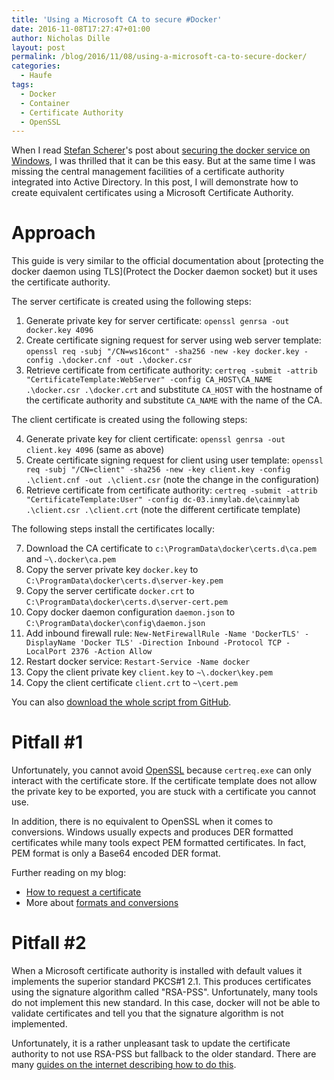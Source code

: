 ```yaml
---
title: 'Using a Microsoft CA to secure #Docker'
date: 2016-11-08T17:27:47+01:00
author: Nicholas Dille
layout: post
permalink: /blog/2016/11/08/using-a-microsoft-ca-to-secure-docker/
categories:
  - Haufe
tags:
  - Docker
  - Container
  - Certificate Authority
  - OpenSSL
---
```

When I read [Stefan Scherer](https://twitter.com/stefscherer)'s post about [securing the docker service on Windows](https://stefanscherer.github.io/protecting-a-windows-2016-docker-engine-with-tls/), I was thrilled that it can be this easy. But at the same time I was missing the central management facilities of a certificate authority integrated into Active Directory. In this post, I will demonstrate how to create equivalent certificates using a Microsoft Certificate Authority.<!--more-->

# Approach

This guide is very similar to the official documentation about [protecting the docker daemon using TLS](Protect the Docker daemon socket) but it uses the certificate authority.

The server certificate is created using the following steps:

1. Generate private key for server certificate: `openssl genrsa -out docker.key 4096`
2. Create certificate signing request for server using web server template: `openssl req -subj "/CN=ws16cont" -sha256 -new -key docker.key -config .\docker.cnf -out .\docker.csr`
3. Retrieve certificate from certificate authority: `certreq -submit -attrib "CertificateTemplate:WebServer" -config CA_HOST\CA_NAME .\docker.csr .\docker.crt` and substitute `CA_HOST` with the hostname of the certificate authority and substitute `CA_NAME` with the name of the CA.

The client certificate is created using the following steps:

4. Generate private key for client certificate: `openssl genrsa -out client.key 4096` (same as above)
5. Create certificate signing request for client using user template: `openssl req -subj "/CN=client" -sha256 -new -key client.key -config .\client.cnf -out .\client.csr` (note the change in the configuration)
6. Retrieve certificate from certificate authority: `certreq -submit -attrib "CertificateTemplate:User" -config dc-03.inmylab.de\cainmylab .\client.csr .\client.crt` (note the different certificate template)

The following steps install the certificates locally:

7. Download the CA certificate to `c:\ProgramData\docker\certs.d\ca.pem` and `~\.docker\ca.pem`
8. Copy the server private key `docker.key` to `C:\ProgramData\docker\certs.d\server-key.pem`
9. Copy the server certificate `docker.crt` to `C:\ProgramData\docker\certs.d\server-cert.pem`
10. Copy docker daemon configuration `daemon.json` to `C:\ProgramData\docker\config\daemon.json`
11. Add inbound firewall rule: `New-NetFirewallRule -Name 'DockerTLS' -DisplayName 'Docker TLS' -Direction Inbound -Protocol TCP -LocalPort 2376 -Action Allow`
12. Restart docker service: `Restart-Service -Name docker`
13. Copy the client private key `client.key` to `~\.docker\key.pem`
14. Copy the client certificate `client.crt` to `~\cert.pem`

You can also [download the whole script from GitHub](https://github.com/nicholasdille/DockerTLS-MicrosoftCA).

# Pitfall #1

Unfortunately, you cannot avoid [OpenSSL](https://www.openssl.org/) because `certreq.exe` can only interact with the certificate store. If the certificate template does not allow the private key to be exported, you are stuck with a certificate you cannot use.

In addition, there is no equivalent to OpenSSL when it comes to conversions. Windows usually expects and produces DER formatted certificates while many tools expect PEM formatted certificates. In fact, PEM format is only a Base64 encoded DER format.

Further reading on my blog:
- [How to request a certificate](/blog/2011/12/23/how-to-request-a-certificate/)
- More about [formats and conversions](/blog/2012/01/09/certificate-file-formats-and-conversion/)

# Pitfall #2

When a Microsoft certificate authority is installed with default values it implements the superior standard PKCS#1 2.1. This produces certificates using the signature algorithm called "RSA-PSS". Unfortunately, many tools do not implement this new standard. In this case, docker will not be able to validate certificates and tell you that the signature algorithm is not implemented.

Unfortunately, it is a rather unpleasant task to update the certificate authority to not use RSA-PSS but fallback to the older standard. There are many [guides on the internet describing how to do this](https://social.technet.microsoft.com/Forums/office/en-US/8df4e87b-98a2-4484-8d6d-50f12a299784/sha256-certificate-with-signature-algorithm-as-rsassapss-not-supported-in-firefox-but-it-is-the?forum=winserversecurity).
